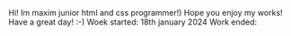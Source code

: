 Hi!  Im maxim junior html and css programmer!)
Hope you enjoy my works!
Have a great day! :-)
Woek started: 18th january 2024
Work ended:
